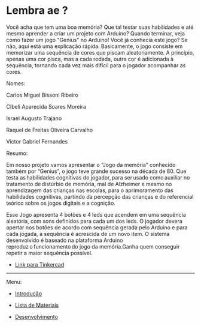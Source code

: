 # Lembra ae ?

Você acha que tem uma boa memória? Que tal testar suas habilidades e até mesmo aprender a criar um projeto com Arduino? Quando terminar, veja como fazer um jogo "Genius" no Arduino! Você já conhecia este jogo? Se não, aqui está uma explicação rápida. Basicamente, o jogo consiste em memorizar uma sequência de cores que piscam aleatoriamente. A princípio, apenas uma cor pisca, mas a cada rodada, outra cor é adicionada à sequência, tornando cada vez mais difícil para o jogador acompanhar as cores. 

 
Nomes: 

Carlos Miguel Bissoni Ribeiro 

CIbeli Aparecida Soares Moreira 

Israel Augusto Trajano 

Raquel de Freitas Oliveira Carvalho 

Victor Gabriel Fernandes 

 

Resumo: 

Em nosso projeto vamos apresentar o “Jogo da memória” conhecido também por “Genius”, o jogo teve grande sucesso na década de 80. Que testa as habilidades cognitivas do jogador, para ser usado como auxiliar no tratamento de distúrbio de memória, mal de Alzheimer e mesmo no aprendizagem das crianças nas escolas, para o aprimoramento das habilidades cognitivas, partindo da percepção das crianças e do referencial teórico sobre os jogos digitais e a cognição. 

Esse Jogo apresenta 4 botões e 4 leds que acendem em uma sequência aleatória, com sons definidos para cada um dos leds.  O jogador devera apertar nos botões de acordo com sequência gerada pelo Arduino e para cada jogada, a sequência é acrescida de um novo item. 
O sistema desenvolvido é baseado na plataforma Arduino reproduz o funcionamento do jogo da memória.Ganha quem conseguir repetir a maior sequência possível.  

- [Link para Tinkercad](https://www.tinkercad.com/things/7ABXahjkQ4t-lembra-ae/editel)

---

Menu: 
 
 - [Introdução](https://github.com/VictorGarbriel/Genius/blob/main/introducao.md)

 - [Lista de Materiais](https://github.com/VictorGarbriel/Genius/blob/main/Materiais.md)

 - [Desenvolvimento](https://github.com/VictorGarbriel/Genius/blob/main/Desenvolvimento.md)






 
